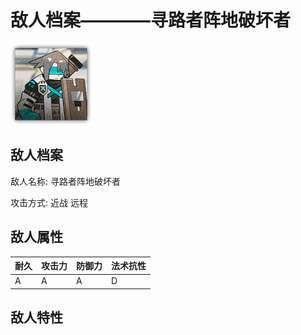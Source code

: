 # 敌人档案————寻路者阵地破坏者

![寻路者阵地破坏者](./eneIcons/寻路者阵地破坏者.png)

## 敌人档案

敌人名称: 寻路者阵地破坏者

攻击方式: 近战 远程

## 敌人属性

| 耐久      | 攻击力  | 防御力 | 法术抗性 |
|---------|------|-----|------|
| A | A | A | D |

## 敌人特性
> 
